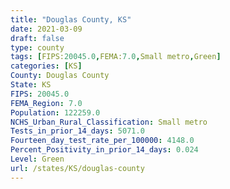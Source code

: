 ```yaml
---
title: "Douglas County, KS"
date: 2021-03-09
draft: false
type: county
tags: [FIPS:20045.0,FEMA:7.0,Small metro,Green]
categories: [KS]
County: Douglas County
State: KS
FIPS: 20045.0
FEMA_Region: 7.0
Population: 122259.0
NCHS_Urban_Rural_Classification: Small metro
Tests_in_prior_14_days: 5071.0
Fourteen_day_test_rate_per_100000: 4148.0
Percent_Positivity_in_prior_14_days: 0.024
Level: Green
url: /states/KS/douglas-county
---
```



